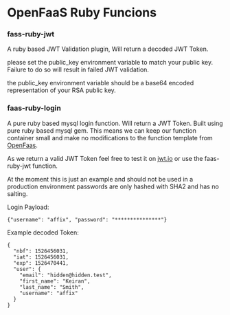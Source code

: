 OpenFaaS Ruby Funcions
=======================

### fass-ruby-jwt

A ruby based JWT Validation plugin, Will return a decoded JWT Token.

please set the public_key environment variable to match your public key. Failure
to do so will result in failed JWT validation.

the public_key environment variable should be a base64 encoded representation of
your RSA public key.

### faas-ruby-login

A pure ruby based mysql login function. Will return a JWT Token. Built using pure
ruby based mysql gem. This means we can keep our function container small and make
no modifications to the function template from [OpenFaas](https://github.com/openfaas/templates).

As we return a valid JWT Token feel free to test it on [jwt.io](https://jwt.io) or
use the faas-ruby-jwt function.

At the moment this is just an example and should not be used in a production environment
passwords are only hashed with SHA2 and has no salting.

Login Payload:

```
{"username": "affix", "password": "***************"}
```

Example decoded Token:

```
{
  "nbf": 1526456031,
  "iat": 1526456031,
  "exp": 1526470441,
  "user": {
    "email": "hidden@hidden.test",
    "first_name": "Keiran",
    "last_name": "Smith",
    "username": "affix"
  }
}
```
